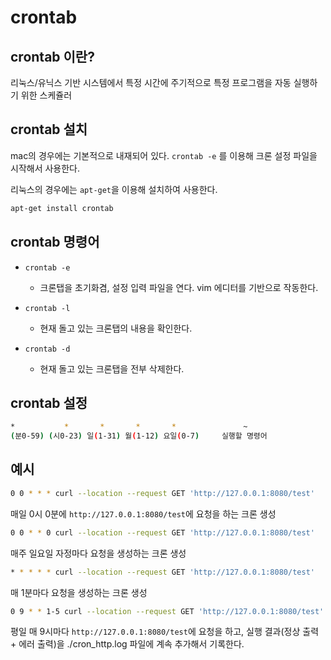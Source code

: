 # crontab

## crontab 이란?

리눅스/유닉스 기반 시스템에서 특정 시간에 주기적으로 특정 프로그램을 자동 실행하기 위한 스케쥴러

## crontab 설치

mac의 경우에는 기본적으로 내재되어 있다. `crontab -e` 를 이용해 크론 설정 파일을 시작해서 사용한다.



리눅스의 경우에는 `apt-get`을 이용해 설치하여 사용한다. 

```bash
apt-get install crontab
```



## crontab 명령어

- `crontab -e`

  - 크론탭을 초기화겸, 설정 입력 파일을 연다. vim 에디터를 기반으로 작동한다.

- `crontab -l`

  - 현재 돌고 있는 크론탭의 내용을 확인한다.

- `crontab -d`

  - 현재 돌고 있는 크론탭을 전부 삭제한다.

  

 ## crontab 설정

```bash
*			*		*		*		*				~
(분0-59)	(시0-23)	일(1-31)	월(1-12)	요일(0-7)		실행할 명령어
```



## 예시

```bash
0 0 * * * curl --location --request GET 'http://127.0.0.1:8080/test'
```

매일 0시 0분에 `http://127.0.0.1:8080/test`에 요청을 하는 크론 생성


```bash
0 0 * * 0 curl --location --request GET 'http://127.0.0.1:8080/test'
```

매주 일요일 자정마다 요청을 생성하는 크론 생성

```bash
* * * * * curl --location --request GET 'http://127.0.0.1:8080/test'
```
매 1분마다 요청을 생성하는 크론 생성


```bash
0 9 * * 1-5 curl --location --request GET 'http://127.0.0.1:8080/test' >> ./cron_http.log 2>&1
```

평일 매 9시마다 `http://127.0.0.1:8080/test`에 요청을 하고, 실행 결과(정상 출력 + 에러 출력)을 ./cron_http.log 파일에 계속 추가해서 기록한다.